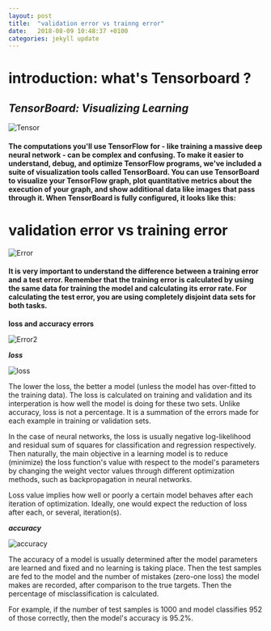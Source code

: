 ```yaml
---
layout: post
title:  "validation error vs trainng error"
date:   2018-08-09 10:48:37 +0100
categories: jekyll update
---
```

# **introduction: what's Tensorboard ?**

## *TensorBoard: Visualizing Learning*

![Tensor][logoT]

[logoT]: https://chabbiyosr.github.io/images/post4/tensorboard_logo.png

#### The computations you'll use TensorFlow for - like training a massive deep neural network - can be complex and confusing. To make it easier to understand, debug, and optimize TensorFlow programs, we've included a suite of visualization tools called TensorBoard. You can use TensorBoard to visualize your TensorFlow graph, plot quantitative metrics about the execution of your graph, and show additional data like images that pass through it. When TensorBoard is fully configured, it looks like this:

# **validation error vs training error**

![Error][logoE]

[logoE]:https://chabbiyosr.github.io/images/post4/IpI8U.png


#### It is very important to understand the difference between a training error and a test error. Remember that the training error is calculated by using the same data for training the model and calculating its error rate. For calculating the test error, you are using completely disjoint data sets for both tasks.



**loss and accuracy errors**


![Error2][logoE2]

[logoE2]: https://chabbiyosr.github.io/images/post4/tensorboard.png

***loss***

![loss][logoloss]

[logoloss]: https://chabbiyosr.github.io/images/post4/loss.png

 The lower the loss, the better a model (unless the model has over-fitted to the training data). The loss is calculated on training and validation and its interperation is how well the model is doing for these two sets. Unlike accuracy, loss is not a percentage. It is a summation of the errors made for each example in training or validation sets.

In the case of neural networks, the loss is usually negative log-likelihood and residual sum of squares for classification and regression respectively. Then naturally, the main objective in a learning model is to reduce (minimize) the loss function's value with respect to the model's parameters by changing the weight vector values through different optimization methods, such as backpropagation in neural networks.

Loss value implies how well or poorly a certain model behaves after each iteration of optimization. Ideally, one would expect the reduction of loss after each, or several, iteration(s).

***accuracy***

![accuracy][logoacc]

[logoacc]: https://chabbiyosr.github.io/images/post4/accuracy.png

The accuracy of a model is usually determined after the model parameters are learned and fixed and no learning is taking place. Then the test samples are fed to the model and the number of mistakes (zero-one loss) the model makes are recorded, after comparison to the true targets. Then the percentage of misclassification is calculated.

For example, if the number of test samples is 1000 and model classifies 952 of those correctly, then the model's accuracy is 95.2%.